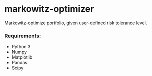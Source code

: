 # markowitz-optimizer

Markowitz-optimize portfolio, given user-defined risk tolerance level.

### Requirements:
- Python 3
- Numpy
- Matplotlib
- Pandas
- Scipy

